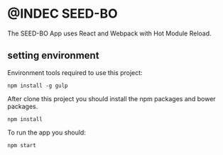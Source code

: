 # @INDEC SEED-BO

The SEED-BO App uses React and Webpack with Hot Module Reload.

## setting environment
Environment tools required to use this project:

    npm install -g gulp

After clone this project you should install the npm packages and bower packages.

    npm install

To run the app you should:
    
    npm start
